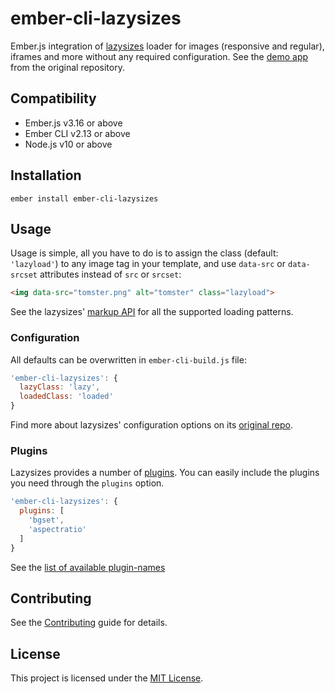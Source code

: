 ember-cli-lazysizes
==============================================================================

Ember.js integration of [lazysizes](https://github.com/aFarkas/lazysizes) loader for images (responsive and regular), iframes and more without any required configuration. See the [demo app](http://afarkas.github.io/lazysizes) from the original repository.


Compatibility
------------------------------------------------------------------------------

* Ember.js v3.16 or above
* Ember CLI v2.13 or above
* Node.js v10 or above


Installation
------------------------------------------------------------------------------

```
ember install ember-cli-lazysizes
```


Usage
------------------------------------------------------------------------------

Usage is simple, all you have to do is to assign the class (default: `'lazyload'`) to any image tag in your template,
and use `data-src` or `data-srcset` attributes instead of `src` or `srcset`:

```html
<img data-src="tomster.png" alt="tomster" class="lazyload">
```

See the lazysizes' [markup API](https://github.com/aFarkas/lazysizes#markup-api) for all the supported loading patterns.

### Configuration

All defaults can be overwritten in `ember-cli-build.js` file:

```js
'ember-cli-lazysizes': {
  lazyClass: 'lazy',
  loadedClass: 'loaded'
}
```

Find more about lazysizes' configuration options on its [original repo](https://github.com/aFarkas/lazysizes#js-api---options).

### Plugins

Lazysizes provides a number of [plugins](https://github.com/aFarkas/lazysizes#available-plugins-in-this-repo). You can easily include the plugins you need through the `plugins` option.

```js
'ember-cli-lazysizes': {
  plugins: [
    'bgset',
    'aspectratio'
  ]
}
```
See the [list of available plugin-names](https://github.com/aFarkas/lazysizes/tree/gh-pages/plugins)


Contributing
------------------------------------------------------------------------------

See the [Contributing](CONTRIBUTING.md) guide for details.


License
------------------------------------------------------------------------------

This project is licensed under the [MIT License](LICENSE.md).
